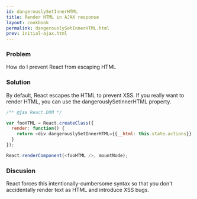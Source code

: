 ```yaml
---
id: dangerouslySetInnerHTML
title: Render HTML in AJAX response
layout: cookbook
permalink: dangerouslySetInnerHTML.html
prev: initial-ajax.html
---
```


### Problem
How do I prevent React from escaping HTML

### Solution
By default, React escapes the HTML to prevent XSS. If you really want to render HTML, you can use the dangerouslySetInnerHTML property.

```js
/** @jsx React.DOM */

var fooHTML = React.createClass({
  render: function() {
    return <div dangerouslySetInnerHTML={{__html: this.state.actions}} />
  }
});

React.renderComponent(<fooHTML />, mountNode);
```

### Discusion
React forces this intentionally-cumbersome syntax so that you don't accidentally render text as HTML and introduce XSS bugs.